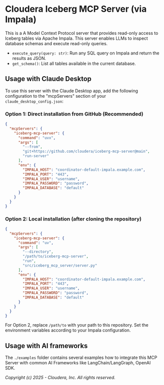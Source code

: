 # Cloudera Iceberg MCP Server (via Impala)

This is a A Model Context Protocol server that provides read-only access to Iceberg tables via Apache Impala. This server enables LLMs to inspect database schemas and execute read-only queries.

- `execute_query(query: str)`: Run any SQL query on Impala and return the results as JSON.
- `get_schema()`: List all tables available in the current database.

## Usage with Claude Desktop

To use this server with the Claude Desktop app, add the following configuration to the "mcpServers" section of your `claude_desktop_config.json`:

### Option 1: Direct installation from GitHub (Recommended)
```json
{
  "mcpServers": {
    "iceberg-mcp-server": {
      "command": "uvx",
      "args": [
        "--from",
        "git+https://github.com/cloudera/iceberg-mcp-server@main",
        "run-server"
      ],
      "env": {
        "IMPALA_HOST": "coordinator-default-impala.example.com",
        "IMPALA_PORT": "443",
        "IMPALA_USER": "username",
        "IMPALA_PASSWORD": "password",
        "IMPALA_DATABASE": "default"
      }
    }
  }
}
```

### Option 2: Local installation (after cloning the repository)
```json
{
  "mcpServers": {
    "iceberg-mcp-server": {
      "command": "uv",
      "args": [
        "--directory",
        "/path/to/iceberg-mcp-server",
        "run",
        "src/iceberg_mcp_server/server.py"
      ],
      "env": {
        "IMPALA_HOST": "coordinator-default-impala.example.com",
        "IMPALA_PORT": "443",
        "IMPALA_USER": "username",
        "IMPALA_PASSWORD": "password",
        "IMPALA_DATABASE": "default"
      }
    }
  }
}
```

For Option 2, replace `/path/to` with your path to this repository. Set the environment variables according to your Impala configuration.

## Usage with AI frameworks

The `./examples` folder contains several examples how to integrate this MCP Server with common AI Frameworks like LangChain/LangGraph, OpenAI SDK.


*Copyright (c) 2025 - Cloudera, Inc. All rights reserved.*
